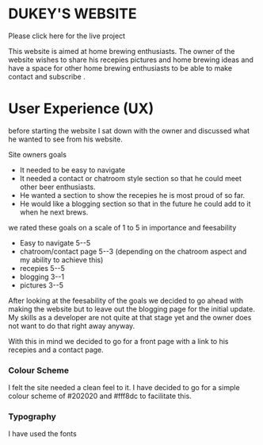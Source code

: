 

# DUKEY'S WEBSITE

Please click here for the live project

This website is aimed at home brewing enthusiasts.  The owner of the website wishes to share his recepies pictures and home brewing ideas and have a space for other home brewing enthusiasts to be able to make contact and subscribe .


# User Experience (UX)

before starting the website I sat down with the owner and discussed what he wanted to see from his website.

Site owners goals
- It needed to be easy to navigate
- It needed a contact or chatroom style section so that he could meet other beer enthusiasts.
- He wanted a section to show the recepies he is most proud of so far.
- He would like a blogging section so that in the future he could add to it when he next brews.

we rated these goals on a scale of 1 to 5 in importance and feesability

- Easy to navigate            5--5
- chatroom/contact page       5--3 (depending on the chatroom aspect and my ability to achieve this)
- recepies                    5--5
- blogging                    3--1
- pictures                    3--5


After looking at the feesability of the goals we decided to go ahead with making the website but to leave out the blogging page for the initial update.  My skills as a developer are not quite at that stage yet and the owner does not want to do that right away anyway.  

With this in mind we decided to go for a front page with a link to his recepies and a contact page.


### Colour Scheme

    
    
I felt the site needed a clean feel to it. I have decided to go for a simple colour scheme of  #202020 and #fff8dc to facilitate this.

### Typography

I have used the fonts 
